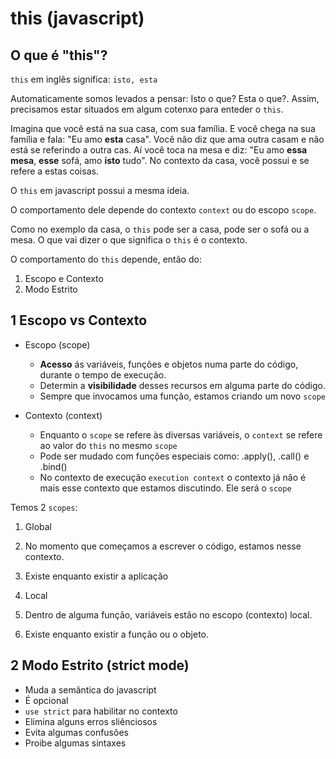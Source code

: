# this (javascript)

## O que é "this"?

`this` em inglês significa: `isto, esta`

Automaticamente somos levados a pensar: Isto o que? Esta o que?. Assim, precisamos estar situados em algum
cotenxo para enteder o `this`.

Imagina que você está na sua casa, com sua família. E você chega na sua família e fala: "Eu amo **esta** casa".
Você não diz que ama outra casam e não está se referindo a outra cas. Aí você toca na mesa e diz: "Eu amo **essa mesa**, **esse** sofá, amo **isto** tudo". No contexto da casa, você possui e se refere a estas coisas.

O `this` em javascript possui a mesma ideia.

O comportamento dele depende do contexto `context` ou do escopo `scope`.

Como no exemplo da casa, o `this` pode ser a casa, pode ser o sofá ou a mesa. O que vai dizer o que significa o `this` é o contexto.

O comportamento do `this` depende, então do:

1. Escopo e Contexto
2. Modo Estrito


## 1 Escopo vs Contexto

- Escopo (scope)
  - **Acesso** ás variáveis, funções e objetos numa parte do código, durante o tempo de execução.
  - Determin a **visibilidade** desses recursos em alguma parte do código.
  - Sempre que invocamos uma função, estamos criando um novo `scope`

- Contexto (context)
  - Enquanto o `scope` se refere às diversas variáveis, o `context` se refere ao valor do `this` no mesmo `scope`
  - Pode ser mudado com funções especiais como: .apply(), .call() e .bind()
  - No contexto de execução `execution context` o contexto já não é mais esse contexto que estamos discutindo. Ele será o `scope`

Temos 2 `scopes`:

1. Global
  1. No momento que começamos a escrever o código, estamos nesse contexto.
  2. Existe enquanto existir a aplicação

2. Local
  1. Dentro de alguma função, variáveis estão no escopo (contexto) local.
  2. Existe enquanto existir a função ou o objeto.

## 2 Modo Estrito (strict mode)

- Muda a semântica do javascript
- É opcional
- `use strict` para habilitar no contexto
- Elimina alguns erros sliênciosos
- Evita algumas confusões
- Proibe algumas sintaxes

